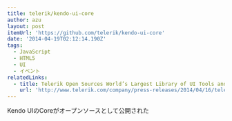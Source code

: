 ```yaml
---
title: telerik/kendo-ui-core
author: azu
layout: post
itemUrl: 'https://github.com/telerik/kendo-ui-core'
date: '2014-04-19T02:12:14.190Z'
tags:
  - JavaScript
  - HTML5
  - UI
  - イベント
relatedLinks:
  - title: Telerik Open Sources World’s Largest Library of UI Tools and JavaScript Framework Features with Telerik Kendo UI Core
    url: 'http://www.telerik.com/company/press-releases/2014/04/16/telerik-open-sources-world-s-largest-library-of-ui-tools-and-javascript-framework-features-with-telerik-kendo-ui-core'
---
```

Kendo UIのCoreがオープンソースとして公開された
